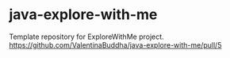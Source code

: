 # java-explore-with-me
Template repository for ExploreWithMe project.
https://github.com/ValentinaBuddha/java-explore-with-me/pull/5
